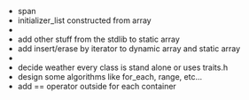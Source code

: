 - span
- initializer_list constructed from array
- 
- add other stuff from the stdlib to static array
- add insert/erase by iterator to dynamic array and static array
- 
- decide weather every class is stand alone or uses traits.h
- design some algorithms like for_each, range, etc...
- add == operator outside for each container
